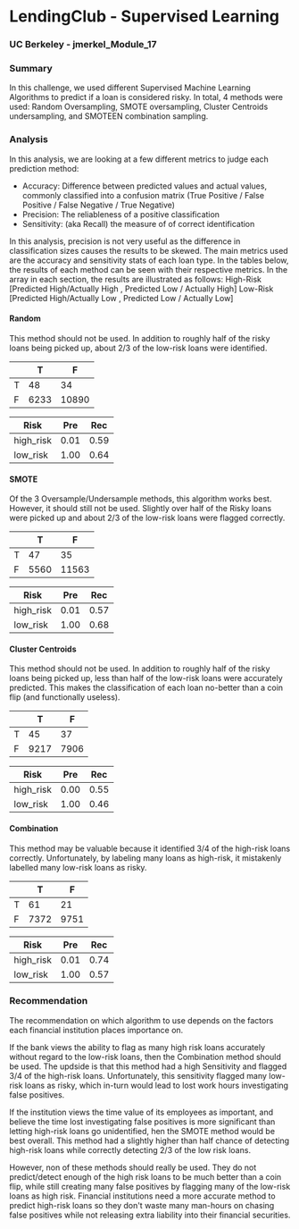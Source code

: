 # LendingClub - Supervised Learning
### UC Berkeley - jmerkel_Module_17


### Summary
In this challenge, we used different Supervised Machine Learning Algorithms to predict if a loan is considered risky. In total, 4 methods were used: Random Oversampling, SMOTE oversampling, Cluster Centroids undersampling, and SMOTEEN combination sampling.

### Analysis
In this analysis, we are looking at a few different metrics to judge each prediction method:
- Accuracy: Difference between predicted values and actual values, commonly classified into a confusion matrix (True Positive / False Positive / False Negative / True Negative)
- Precision: The reliableness of a positive classification
- Sensitivity: (aka Recall) the measure of of correct identification

In this analysis, precision is not very useful as the difference in classification sizes causes the results to be skewed. The main metrics used are the accuracy and sensitivity stats of each loan type. In the tables below, the results of each method can be seen with their respective metrics. In the array in each section, the results are illustrated as follows:
  High-Risk [Predicted High/Actually High , Predicted Low / Actually High]
  Low-Risk  [Predicted High/Actually Low , Predicted Low / Actually Low]


#### Random
This method should not be used. In addition to roughly half of the risky loans being picked up, about 2/3 of the low-risk loans were identified.

|| T | F |
| --- |--- | --- | 
| T | 48 | 34 |
| F | 6233 | 10890 | 

| Risk | Pre | Rec |
| --- | --- | --- |
| high_risk | 0.01 | 0.59 | 
| low_risk | 1.00 | 0.64 |


#### SMOTE
Of the 3 Oversample/Undersample methods, this algorithm works best. However, it should still not be used. Slightly over half of the Risky loans were picked up and about 2/3 of the low-risk loans were flagged correctly.

|| T | F |
| --- |--- | --- | 
| T | 47 | 35 |
| F | 5560 | 11563 |


| Risk | Pre | Rec |
| --- | --- | --- |
| high_risk | 0.01 | 0.57 | 
| low_risk | 1.00 | 0.68 |


#### Cluster Centroids
This method should not be used. In addition to roughly half of the risky loans being picked up, less than half of the low-risk loans were accurately predicted. This makes the classification of each loan no-better than a coin flip (and functionally useless).

|| T | F |
| --- |--- | --- | 
| T | 45 | 37 |
| F | 9217 | 7906 |

| Risk | Pre | Rec |
| --- | --- | --- |
| high_risk | 0.00 | 0.55 | 
| low_risk | 1.00 | 0.46 |



#### Combination
This method may be valuable because it identified 3/4 of the high-risk loans correctly. Unfortunately, by labeling many loans as high-risk, it mistakenly labelled many low-risk loans as risky.

|| T | F |
| --- |--- | --- | 
| T | 61 | 21 |
| F | 7372 | 9751 |

| Risk | Pre | Rec |
| --- | --- | --- |
| high_risk | 0.01 | 0.74 | 
| low_risk | 1.00 | 0.57 |


### Recommendation
The recommendation on which algorithm to use depends on the factors each financial institution places importance on.

If the bank views the ability to flag as many high risk loans accurately without regard to the low-risk loans, then the Combination method should be used. The updside is that this method had a high Sensitivity and flagged 3/4 of the high-risk loans. Unfortunately, this sensitivity flagged many low-risk loans as risky, which in-turn would lead to lost work hours investigating false positives.

If the institution views the time value of its employees as important, and believe the time lost investigating false positives is more significant than letting high-risk loans go unidentified, hen the SMOTE method would be best overall. This method had a slightly higher than half chance of detecting high-risk loans while correctly detecting 2/3 of the low risk loans.

However, non of these methods should really be used. They do not predict/detect enough of the high risk loans to be much better than a coin flip, while still creating many false positives by flagging many of the low-risk loans as high risk. Financial institutions need a more accurate method to predict high-risk loans so they don't waste many man-hours on chasing false positives while not releasing extra liability into their financial securities.
